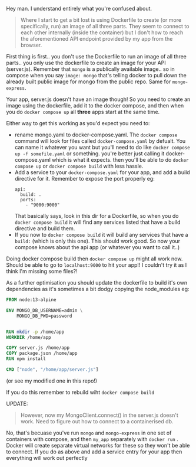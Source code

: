 Hey man. I understand entirely what you're confused about.

> Where I start to get a bit lost is using Dockerfile to create (or more specifically, run) an image of all three parts. They seem to connect to each other internally (inside the container) but I don't how to reach the aforementioned API endpoint provided by my app from the browser.

First thing is first.. you don't use the Dockerfile to run an image of all three parts.. you only use the dockerfile to create an image for
your API (server.js). Remember that `mongo` is a publically available image.. so in compose when you say `image: mongo` that's telling docker to pull down the already built public image for mongo from the public repo. Same for `mongo-express`.

Your app, server.js doesn't have an image though! So you need to create an image using the dockerfile, add it to the docker compose, and then
when you do `docker compose up` all **three** apps start at the same time. 

Either way to get this working as you'd expect you need to:

* rename mongo.yaml to docker-compose.yaml. The `docker compose ` command will look for files called `docker-compose.yaml` by defualt. You can name it whatever you want but you'll need to do like `docker compose up -f somefile.yaml` or something. you're better just calling it docker-compose.yaml which is what it expects. then you'll be able to do `docker compose up` or `docker compose build` with less hassle.
* Add a service to your `docker-compose.yaml` for your app, and add a build directive for it. Remember to expose the port properly eg: 
  ```
  api:
    build: .
    ports:
      - "9000:9000"
  ```
  That basically says, look in this dir for a Dockerfile, so when you do `docker compose build` it will find any services listed that have a build directive and build them.
* If you now to `docker compose build` it will build any services that have a `build:` (which is only this one). This should work good. So now your compose knows about the api app (or whatever you want to call it..) 



Doing docker compose build then `docker compose up` might all work now. Should be able to go to `localhost:9000` to hit your app!! I couldn't try it as I think I'm missing some files?!



As a further optimisation  you should update the dockerfile to build it's own dependencies as it's sometimes a bit dodgy copying the node_modules  eg:
```Dockerfile
FROM node:13-alpine

ENV MONGO_DB_USERNAME=admin \
    MONGO_DB_PWD=password


RUN mkdir -p /home/app
WORKDIR /home/app

COPY server.js /home/app
COPY package.json /home/app
RUN npm install

CMD ["node", "/home/app/server.js"]
```
(or see my modified one in this repo!)

If you do this remember to rebuild wiht `docker compose build`


UPDATE:

>However, now my MongoClient.connect() in the server.js doesn't work. Need to figure out how to connect to a containerised db.

No, that's becuase you've run `mongo` and `mongo-express` in one set of containers with compose, and then `my_app` separately with `docker run` . Docker will create separate virtual networks for these so they won't be able to connect. If you do as above and add a service entry for your app then everything will work out perfectly
